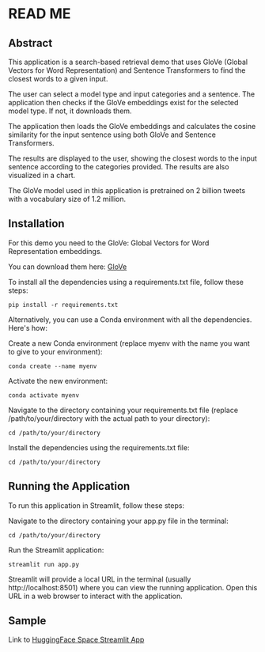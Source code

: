 # READ ME

## Abstract
This application is a search-based retrieval demo that uses GloVe (Global Vectors for Word Representation) and Sentence Transformers to find the closest words to a given input.

The user can select a model type and input categories and a sentence. The application then checks if the GloVe embeddings exist for the selected model type. If not, it downloads them.

The application then loads the GloVe embeddings and calculates the cosine similarity for the input sentence using both GloVe and Sentence Transformers.

The results are displayed to the user, showing the closest words to the input sentence according to the categories provided. The results are also visualized in a chart.

The GloVe model used in this application is pretrained on 2 billion tweets with a vocabulary size of 1.2 million.

## Installation
 For this demo you need to the GloVe: Global Vectors for Word Representation embeddings.
 
 You can download them here: [GloVe](https://nlp.stanford.edu/projects/glove/)

To install all the dependencies using a requirements.txt file, follow these steps:

```pip install -r requirements.txt```

Alternatively, you can use a Conda environment with all the dependencies. Here's how:

Create a new Conda environment (replace myenv with the name you want to give to your environment):

```conda create --name myenv```

Activate the new environment:

```conda activate myenv```

Navigate to the directory containing your requirements.txt file (replace /path/to/your/directory with the actual path to your directory):

```cd /path/to/your/directory```

Install the dependencies using the requirements.txt file:

```cd /path/to/your/directory```

## Running the Application
To run this application in Streamlit, follow these steps:

Navigate to the directory containing your app.py file in the terminal:

```cd /path/to/your/directory```

Run the Streamlit application:

```streamlit run app.py```

Streamlit will provide a local URL in the terminal (usually http://localhost:8501) where you can view the running application. Open this URL in a web browser to interact with the application.

## Sample

Link to [HuggingFace Space Streamlit App](https://huggingface.co/spaces/sgabriel92/EEP596_LLM_SearchBasedRetrievalDemo)
